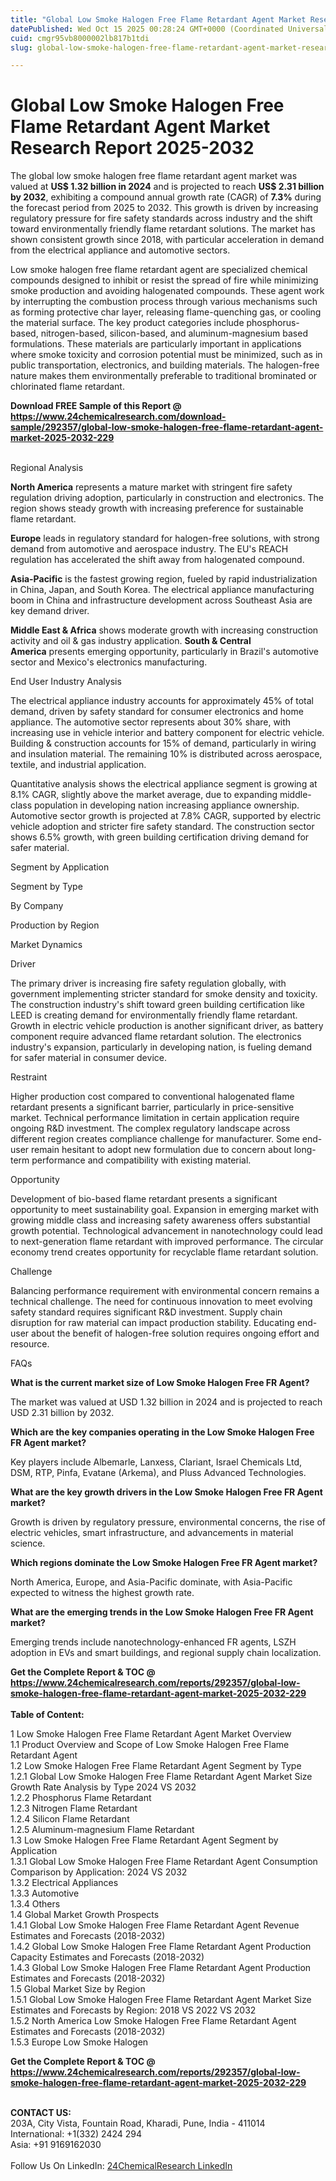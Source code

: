 ```yaml
---
title: "Global Low Smoke Halogen Free Flame Retardant Agent Market Research Report 2025-2032"
datePublished: Wed Oct 15 2025 00:28:24 GMT+0000 (Coordinated Universal Time)
cuid: cmgr95vb8000002lb817b1tdi
slug: global-low-smoke-halogen-free-flame-retardant-agent-market-research-report-2025-2032

---
```


# Global Low Smoke Halogen Free Flame Retardant Agent Market Research Report 2025-2032

<p>The global low smoke halogen free flame retardant agent market was valued at <strong>US$ 1.32 billion in 2024</strong> and is projected to reach <strong>US$ 2.31 billion by 2032</strong>, exhibiting a compound annual growth rate (CAGR) of <strong>7.3%</strong> during the forecast period from 2025 to 2032. This growth is driven by increasing regulatory pressure for fire safety standards across industry and the shift toward environmentally friendly flame retardant solutions. The market has shown consistent growth since 2018, with particular acceleration in demand from the electrical appliance and automotive sectors.</p><p>
</p><p>Low smoke halogen free flame retardant agent are specialized chemical compounds designed to inhibit or resist the spread of fire while minimizing smoke production and avoiding halogenated compounds. These agent work by interrupting the combustion process through various mechanisms such as forming protective char layer, releasing flame-quenching gas, or cooling the material surface. The key product categories include phosphorus-based, nitrogen-based, silicon-based, and aluminum-magnesium based formulations. These materials are particularly important in applications where smoke toxicity and corrosion potential must be minimized, such as in public transportation, electronics, and building materials. The halogen-free nature makes them environmentally preferable to traditional brominated or chlorinated flame retardant.</p><div><b>Download FREE Sample of this Report @ 
            <a href="https://www.24chemicalresearch.com/download-sample/292357/global-low-smoke-halogen-free-flame-retardant-agent-market-2025-2032-229">
            https://www.24chemicalresearch.com/download-sample/292357/global-low-smoke-halogen-free-flame-retardant-agent-market-2025-2032-229</a></b></div><br><p>
Regional Analysis</p><p>
</p><p><strong>North America</strong> represents a mature market with stringent fire safety regulation driving adoption, particularly in construction and electronics. The region shows steady growth with increasing preference for sustainable flame retardant.</p><p>
</p><p><strong>Europe</strong> leads in regulatory standard for halogen-free solutions, with strong demand from automotive and aerospace industry. The EU's REACH regulation has accelerated the shift away from halogenated compound.</p><p>
</p><p><strong>Asia-Pacific</strong> is the fastest growing region, fueled by rapid industrialization in China, Japan, and South Korea. The electrical appliance manufacturing boom in China and infrastructure development across Southeast Asia are key demand driver.</p><p>
</p><p><strong>Middle East &amp; Africa</strong> shows moderate growth with increasing construction activity and oil &amp; gas industry application. <strong>South &amp; Central America</strong> presents emerging opportunity, particularly in Brazil's automotive sector and Mexico's electronics manufacturing.</p><p>
End User Industry Analysis</p><p>
</p><p>The electrical appliance industry accounts for approximately 45% of total demand, driven by safety standard for consumer electronics and home appliance. The automotive sector represents about 30% share, with increasing use in vehicle interior and battery component for electric vehicle. Building &amp; construction accounts for 15% of demand, particularly in wiring and insulation material. The remaining 10% is distributed across aerospace, textile, and industrial application.</p><p>
</p><p>Quantitative analysis shows the electrical appliance segment is growing at 8.1% CAGR, slightly above the market average, due to expanding middle-class population in developing nation increasing appliance ownership. Automotive sector growth is projected at 7.8% CAGR, supported by electric vehicle adoption and stricter fire safety standard. The construction sector shows 6.5% growth, with green building certification driving demand for safer material.</p><p>
Segment by Application</p><p>
</p><p>
Segment by Type</p><p>
</p><p>
By Company</p><p>
</p><p>
Production by Region</p><p>
</p><p>
Market Dynamics</p><p>
Driver</p><p>
</p><p>The primary driver is increasing fire safety regulation globally, with government implementing stricter standard for smoke density and toxicity. The construction industry's shift toward green building certification like LEED is creating demand for environmentally friendly flame retardant. Growth in electric vehicle production is another significant driver, as battery component require advanced flame retardant solution. The electronics industry's expansion, particularly in developing nation, is fueling demand for safer material in consumer device.</p><p>
Restraint</p><p>
</p><p>Higher production cost compared to conventional halogenated flame retardant presents a significant barrier, particularly in price-sensitive market. Technical performance limitation in certain application require ongoing R&amp;D investment. The complex regulatory landscape across different region creates compliance challenge for manufacturer. Some end-user remain hesitant to adopt new formulation due to concern about long-term performance and compatibility with existing material.</p><p>
Opportunity</p><p>
</p><p>Development of bio-based flame retardant presents a significant opportunity to meet sustainability goal. Expansion in emerging market with growing middle class and increasing safety awareness offers substantial growth potential. Technological advancement in nanotechnology could lead to next-generation flame retardant with improved performance. The circular economy trend creates opportunity for recyclable flame retardant solution.</p><p>
Challenge</p><p>
</p><p>Balancing performance requirement with environmental concern remains a technical challenge. The need for continuous innovation to meet evolving safety standard requires significant R&amp;D investment. Supply chain disruption for raw material can impact production stability. Educating end-user about the benefit of halogen-free solution requires ongoing effort and resource.</p><p>
FAQs</p><p>
</p><p><strong>What is the current market size of Low Smoke Halogen Free FR Agent?</strong></p><p>
The market was valued at USD 1.32 billion in 2024 and is projected to reach USD 2.31 billion by 2032.</p><p>
</p><p><strong>Which are the key companies operating in the Low Smoke Halogen Free FR Agent market?</strong></p><p>
Key players include Albemarle, Lanxess, Clariant, Israel Chemicals Ltd, DSM, RTP, Pinfa, Evatane (Arkema), and Pluss Advanced Technologies.</p><p>
</p><p><strong>What are the key growth drivers in the Low Smoke Halogen Free FR Agent market?</strong></p><p>
Growth is driven by regulatory pressure, environmental concerns, the rise of electric vehicles, smart infrastructure, and advancements in material science.</p><p>
</p><p><strong>Which regions dominate the Low Smoke Halogen Free FR Agent market?</strong></p><p>
North America, Europe, and Asia-Pacific dominate, with Asia-Pacific expected to witness the highest growth rate.</p><p>
</p><p><strong>What are the emerging trends in the Low Smoke Halogen Free FR Agent market?</strong></p><p>
Emerging trends include nanotechnology-enhanced FR agents, LSZH adoption in EVs and smart buildings, and regional supply chain localization.</p>

<div><b>Get the Complete Report & TOC @ 
            <a href="https://www.24chemicalresearch.com/reports/292357/global-low-smoke-halogen-free-flame-retardant-agent-market-2025-2032-229">
            https://www.24chemicalresearch.com/reports/292357/global-low-smoke-halogen-free-flame-retardant-agent-market-2025-2032-229</a></b></div><br>
            <b>Table of Content:</b><p>1 Low Smoke Halogen Free Flame Retardant Agent Market Overview<br />
    1.1 Product Overview and Scope of Low Smoke Halogen Free Flame Retardant Agent<br />
    1.2 Low Smoke Halogen Free Flame Retardant Agent Segment by Type<br />
        1.2.1 Global Low Smoke Halogen Free Flame Retardant Agent Market Size Growth Rate Analysis by Type 2024 VS 2032<br />
        1.2.2 Phosphorus Flame Retardant<br />
        1.2.3 Nitrogen Flame Retardant<br />
        1.2.4 Silicon Flame Retardant<br />
        1.2.5 Aluminum-magnesium Flame Retardant<br />
    1.3 Low Smoke Halogen Free Flame Retardant Agent Segment by Application<br />
        1.3.1 Global Low Smoke Halogen Free Flame Retardant Agent Consumption Comparison by Application: 2024 VS 2032<br />
        1.3.2 Electrical Appliances<br />
        1.3.3 Automotive<br />
        1.3.4 Others<br />
    1.4 Global Market Growth Prospects<br />
        1.4.1 Global Low Smoke Halogen Free Flame Retardant Agent Revenue Estimates and Forecasts (2018-2032)<br />
        1.4.2 Global Low Smoke Halogen Free Flame Retardant Agent Production Capacity Estimates and Forecasts (2018-2032)<br />
        1.4.3 Global Low Smoke Halogen Free Flame Retardant Agent Production Estimates and Forecasts (2018-2032)<br />
    1.5 Global Market Size by Region<br />
        1.5.1 Global Low Smoke Halogen Free Flame Retardant Agent Market Size Estimates and Forecasts by Region: 2018 VS 2022 VS 2032<br />
        1.5.2 North America Low Smoke Halogen Free Flame Retardant Agent Estimates and Forecasts (2018-2032)<br />
        1.5.3 Europe Low Smoke Halogen</p>

<div><b>Get the Complete Report & TOC @ 
            <a href="https://www.24chemicalresearch.com/reports/292357/global-low-smoke-halogen-free-flame-retardant-agent-market-2025-2032-229">
            https://www.24chemicalresearch.com/reports/292357/global-low-smoke-halogen-free-flame-retardant-agent-market-2025-2032-229</a></b></div><br>

<b>CONTACT US:</b><br>
            203A, City Vista, Fountain Road, Kharadi, Pune, India - 411014<br>
            International: +1(332) 2424 294<br>
            Asia: +91 9169162030 <br><br>
            Follow Us On LinkedIn: <a href="https://www.linkedin.com/company/24chemicalresearch/">24ChemicalResearch LinkedIn</a>